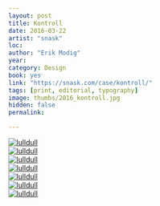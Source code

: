 ```yaml
---
layout: post
title: Kontroll
date: 2016-03-22
artist: "snask"
loc: 
author: "Erik Modig"
year: 
category: Design
book: yes
link: "https://snask.com/case/kontroll/"
tags: [print, editorial, typography]
image: thumbs/2016_kontroll.jpg
hidden: false
permalink:

---
```




<div class="post_image">
	<a href="{{ site.baseurl }}/images/posts/2016_kontroll/001.jpg" target="_blank">
	<img src="{{ site.baseurl }}/images/posts/2016_kontroll/001.jpg" alt="lulldull"></a>
</div>

<div class="post_image">
	<a href="{{ site.baseurl }}/images/posts/2016_kontroll/002.jpg" target="_blank">
	<img src="{{ site.baseurl }}/images/posts/2016_kontroll/002.jpg" alt="lulldull"></a>
</div>

<div class="post_image">
	<a href="{{ site.baseurl }}/images/posts/2016_kontroll/003.jpg" target="_blank">
	<img src="{{ site.baseurl }}/images/posts/2016_kontroll/003.jpg" alt="lulldull"></a>
</div>

<div class="post_image">
	<a href="{{ site.baseurl }}/images/posts/2016_kontroll/004.jpg" target="_blank">
	<img src="{{ site.baseurl }}/images/posts/2016_kontroll/004.jpg" alt="lulldull"></a>
</div>

<div class="post_image">
	<a href="{{ site.baseurl }}/images/posts/2016_kontroll/005.jpg" target="_blank">
	<img src="{{ site.baseurl }}/images/posts/2016_kontroll/005.jpg" alt="lulldull"></a>
</div>

<div class="post_image">
	<a href="{{ site.baseurl }}/images/posts/2016_kontroll/006.jpg" target="_blank">
	<img src="{{ site.baseurl }}/images/posts/2016_kontroll/006.jpg" alt="lulldull"></a>
</div>

<div class="post_image">
	<a href="{{ site.baseurl }}/images/posts/2016_kontroll/007.jpg" target="_blank">
	<img src="{{ site.baseurl }}/images/posts/2016_kontroll/007.jpg" alt="lulldull"></a>
</div>



